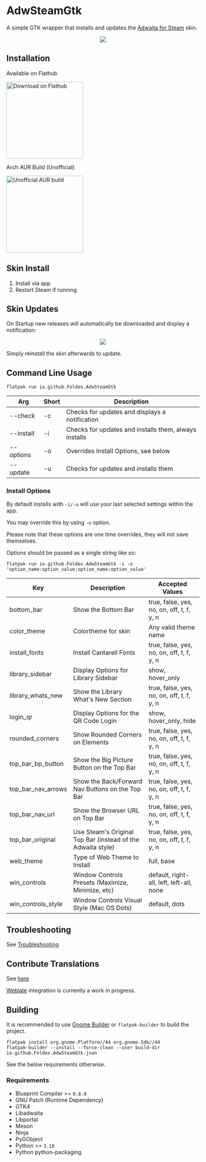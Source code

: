 # AdwSteamGtk

A simple GTK wrapper that installs and updates the [Adwaita for Steam](https://github.com/tkashkin/Adwaita-for-Steam) skin.

<p align="center"><img src="img/screen.png?raw=true" /></p>

## Installation

Available on Flathub

<a href="https://flathub.org/apps/details/io.github.Foldex.AdwSteamGtk">
    <img width="200" alt="Download on Flathub" src="https://flathub.org/assets/badges/flathub-badge-i-en.svg"/>
</a>

<br/>

Arch AUR Build (Unofficial)

<a href="https://aur.archlinux.org/packages/adwsteamgtk">
    <img width="200" alt="Unofficial AUR build" src="https://img.shields.io/aur/version/adwsteamgtk?style=for-the-badge">
</a>

## Skin Install

1. Install via app
2. Restart Steam if running

## Skin Updates

On Startup new releases will automatically be downloaded and display a notification:

<p align="center"><img src="img/update.png?raw=true" /></p>

Simply reinstall the skin afterwards to update.

## Command Line Usage

`flatpak run io.github.Foldex.AdwSteamGtk`

| Arg             | Short  | Description                                              |
| --------------  | ------ | -------------------------------------------------------- |
| --check         | -c     | Checks for updates and displays a notification           |
| --install       | -i     | Checks for updates and installs them, always installs    |
| --options       | -o     | Overrides Install Options, see below                     |
| --update        | -u     | Checks for updates and installs them                     |

### Install Options

By default installs with `-i/-u` will use your last selected settings within the app.

You may override this by using `-o` option.

Please note that these options are one time overrides, they will not save themselves.

Options should be passed as a single string like so:

`flatpak run io.github.Foldex.AdwSteamGtk -i -o 'option_name:option_value;option_name:option_value'`

| Key                | Description                                                 | Accepted Values                                          |
| ------------------ | ----------------------------------------------------------- | -------------------------------------------------------- |
| bottom_bar         | Show the Bottom Bar                                         | true, false, yes, no, on, off, t, f, y, n                |
| color_theme        | Colortheme for skin                                         | Any valid theme name                                     |
| install_fonts      | Install Cantarell Fonts                                     | true, false, yes, no, on, off, t, f, y, n                |
| library_sidebar    | Display Options for Library Sidebar                         | show, hover_only                                         |
| library_whats_new  | Show the Library What's New Section                         | true, false, yes, no, on, off, t, f, y, n                |
| login_qr           | Display Options for the QR Code Login                       | show, hover_only, hide                                   |
| rounded_corners    | Show Rounded Corners on Elements                            | true, false, yes, no, on, off, t, f, y, n                |
| top_bar_bp_button  | Show the Big Picture Button on the Top Bar                  | true, false, yes, no, on, off, t, f, y, n                |
| top_bar_nav_arrows | Show the Back/Forward Nav Buttons on the Top Bar            | true, false, yes, no, on, off, t, f, y, n                |
| top_bar_nav_url    | Show the Browser URL on Top Bar                             | true, false, yes, no, on, off, t, f, y, n                |
| top_bar_original   | Use Steam's Original Top Bar (instead of the Adwaita style) | true, false, yes, no, on, off, t, f, y, n                |
| web_theme          | Type of Web Theme to Install                                | full, base                                               |
| win_controls       | Window Controls Presets (Maximize, Minimize, etc)           | default, right-all, left, left-all, none                 |
| win_controls_style | Window Controls Visual Style (Mac OS Dots)                  | default, dots                                            |

## Troubleshooting

See [Troubleshooting](https://github.com/Foldex/AdwSteamGtk/wiki/Troubleshooting)

## Contribute Translations

See [here](/po)

[Weblate](https://weblate.org/) integration is currently a work in progress.

## Building

It is recommended to use [Gnome Builder](https://wiki.gnome.org/Apps/Builder) or `flatpak-builder` to build the project.

```
flatpak install org.gnome.Platform//44 org.gnome.Sdk//44
flatpak-builder --install --force-clean --user build-dir io.github.Foldex.AdwSteamGtk.json
```

See the below requirements otherwise.

### Requirements

- Blueprint Compiler >= `0.8.0`
- GNU Patch (Runtime Dependency)
- GTK4
- Libadwaita
- Libportal
- Meson
- Ninja
- PyGObject
- Python >= `3.10`
- Python python-packaging

